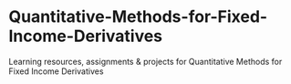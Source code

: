 # Quantitative-Methods-for-Fixed-Income-Derivatives
Learning resources, assignments &amp; projects for Quantitative Methods for Fixed Income Derivatives
